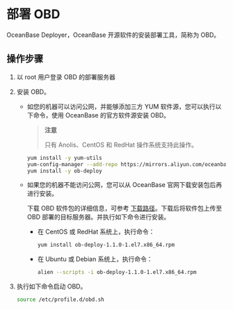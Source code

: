 # 部署 OBD

OceanBase Deployer，OceanBase 开源软件的安装部署工具，简称为 OBD。

## 操作步骤

1. 以 root 用户登录 OBD 的部署服务器

2. 安装 OBD。

   * 如您的机器可以访问公网，并能够添加三方 YUM 软件源，您可以执行以下命令，使用 OceanBase 的官方软件源安装 OBD。

     > **注意**
     >
     > 只有 Anolis、CentOS 和 RedHat 操作系统支持此操作。

     ```bash
     yum install -y yum-utils
     yum-config-manager --add-repo https://mirrors.aliyun.com/oceanbase/OceanBase.repo
     yum install -y ob-deploy
     ```

   * 如果您的机器不能访问公网，您可以从 OceanBase 官网下载安装包后再进行安装。

     下载 OBD 软件包的详细信息，可参考 [下载路径](../4.installation-preparation.md)。下载后将软件包上传至 OBD 部署的目标服务器。并执行如下命令进行安装。
     
     * 在 CentOS 或 RedHat 系统上，执行命令：

       ```bash
       yum install ob-deploy-1.1.0-1.el7.x86_64.rpm
       ```
     
     * 在 Ubuntu 或 Debian 系统上，执行命令：

       ```bash
       alien --scripts -i ob-deploy-1.1.0-1.el7.x86_64.rpm
       ```

3. 执行如下命令启动 OBD。

   ```bash
   source /etc/profile.d/obd.sh
   ```

   



